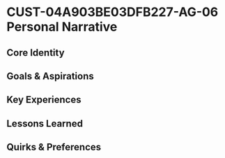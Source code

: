 # CUST-04A903BE03DFB227-AG-06 Personal Narrative

## Core Identity

## Goals & Aspirations

## Key Experiences

## Lessons Learned

## Quirks & Preferences

